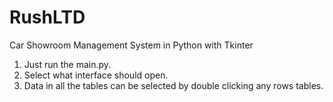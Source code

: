 # RushLTD
Car Showroom Management System in Python with Tkinter

1. Just run the main.py.
2. Select what interface should open.
3. Data in all the tables can be selected by double clicking any rows tables.
